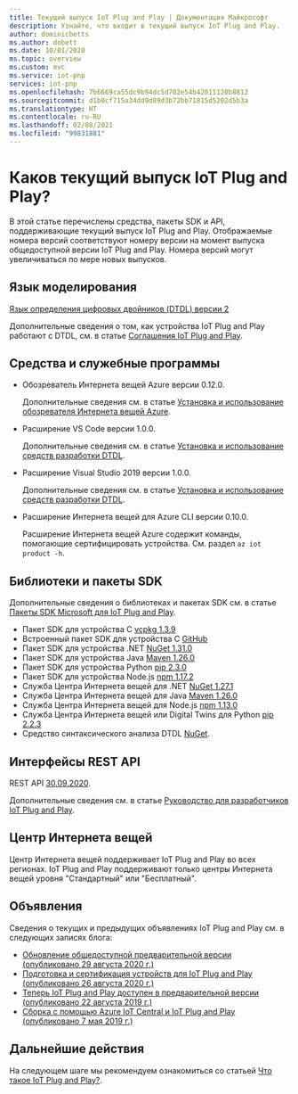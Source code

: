 ```yaml
---
title: Текущий выпуск IoT Plug and Play | Документация Майкрософт
description: Узнайте, что входит в текущий выпуск IoT Plug and Play.
author: dominicbetts
ms.author: dobett
ms.date: 10/01/2020
ms.topic: overview
ms.custom: mvc
ms.service: iot-pnp
services: iot-pnp
ms.openlocfilehash: 7b6669ca55dc9b94dc5d702e54b42011120b8812
ms.sourcegitcommit: d1b0cf715a34dd9d89d3b72bb71815d5202d5b3a
ms.translationtype: HT
ms.contentlocale: ru-RU
ms.lasthandoff: 02/08/2021
ms.locfileid: "99831881"
---
```

# <a name="what-is-in-the-current-iot-plug-and-play-release"></a>Каков текущий выпуск IoT Plug and Play?

В этой статье перечислены средства, пакеты SDK и API, поддерживающие текущий выпуск IoT Plug and Play. Отображаемые номера версий соответствуют номеру версии на момент выпуска общедоступной версии IoT Plug and Play. Номера версий могут увеличиваться по мере новых выпусков.

## <a name="modeling-language"></a>Язык моделирования

[Язык определения цифровых двойников (DTDL) версии 2](https://github.com/Azure/opendigitaltwins-dtdl)

Дополнительные сведения о том, как устройства IoT Plug and Play работают с DTDL, см. в статье [Соглашения IoT Plug and Play](concepts-convention.md).

## <a name="tools-and-utilities"></a>Средства и служебные программы

- Обозреватель Интернета вещей Azure версии 0.12.0.

    Дополнительные сведения см. в статье [Установка и использование обозревателя Интернета вещей Azure](howto-use-iot-explorer.md).

- Расширение VS Code версии 1.0.0.

    Дополнительные сведения см. в статье [Установка и использование средств разработки DTDL](howto-use-dtdl-authoring-tools.md).

- Расширение Visual Studio 2019 версии 1.0.0.

    Дополнительные сведения см. в статье [Установка и использование средств разработки DTDL](howto-use-dtdl-authoring-tools.md).

- Расширение Интернета вещей для Azure CLI версии 0.10.0.

    Расширение Интернета вещей Azure содержит команды, помогающие сертифицировать устройства. См. раздел `az iot product -h`.

## <a name="libraries-and-sdks"></a>Библиотеки и пакеты SDK

Дополнительные сведения о библиотеках и пакетах SDK см. в статье [Пакеты SDK Microsoft для IoT Plug and Play](libraries-sdks.md).

- Пакет SDK для устройства C [vcpkg 1.3.9](https://github.com/Azure/azure-iot-sdk-c/blob/master/doc/setting_up_vcpkg.md)
- Встроенный пакет SDK для устройства C [GitHub](https://github.com/Azure/azure-sdk-for-c/)
- Пакет SDK для устройства .NET [NuGet 1.31.0](https://www.nuget.org/packages/Microsoft.Azure.Devices.Client)
- Пакет SDK для устройства Java [Maven 1.26.0](https://mvnrepository.com/artifact/com.microsoft.azure.sdk.iot/iot-device-client)
- Пакет SDK для устройства Python [pip 2.3.0](https://pypi.org/project/azure-iot-device/)
- Пакет SDK для устройства Node.js [npm 1.17.2](https://www.npmjs.com/package/azure-iot-device)
- Служба Центра Интернета вещей для .NET [NuGet 1.27.1](https://www.nuget.org/packages/Microsoft.Azure.Devices )
- Служба Центра Интернета вещей для Java [Maven 1.26.0](https://mvnrepository.com/artifact/com.microsoft.azure.sdk.iot/iot-service-client/1.26.0)
- Служба Центра Интернета вещей для Node.js [npm 1.13.0](https://www.npmjs.com/package/azure-iothub)
- Служба Центра Интернета вещей или Digital Twins для Python [pip 2.2.3](https://pypi.org/project/azure-iot-hub)
- Средство синтаксического анализа DTDL [NuGet](https://www.nuget.org/packages/Microsoft.Azure.DigitalTwins.Parser).

## <a name="rest-apis"></a>Интерфейсы REST API

REST API [30.09.2020](/rest/api/iothub).

Дополнительные сведения см. в статье [Руководство для разработчиков IoT Plug and Play](concepts-developer-guide-service.md).

## <a name="iot-hub"></a>Центр Интернета вещей

Центр Интернета вещей поддерживает IoT Plug and Play во всех регионах. IoT Plug and Play поддерживают только центры Интернета вещей уровня "Стандартный" или "Бесплатный".

## <a name="announcements"></a>Объявления

Сведения о текущих и предыдущих объявлениях IoT Plug and Play см. в следующих записях блога:

- [Обновление общедоступной предварительной версии (опубликовано 29 августа 2020 г.)](https://techcommunity.microsoft.com/t5/internet-of-things/add-quot-plug-and-play-quot-to-your-iot-solutions/ba-p/1548531)
- [Подготовка и сертификация устройств для IoT Plug and Play (опубликовано 26 августа 2020 г.)](https://azure.microsoft.com/blog/prepare-and-certify-your-devices-for-iot-plug-and-play/)
- [Теперь IoT Plug and Play доступен в предварительной версии (опубликовано 22 августа 2019 г.)](https://azure.microsoft.com/blog/iot-plug-and-play-is-now-available-in-preview/)
- [Сборка с помощью Azure IoT Central и IoT Plug and Play (опубликовано 7 мая 2019 г.)](https://azure.microsoft.com/blog/build-with-azure-iot-central-and-iot-plug-and-play/)

## <a name="next-steps"></a>Дальнейшие действия

На следующем шаге мы рекомендуем ознакомиться со статьей [Что такое IoT Plug and Play?](overview-iot-plug-and-play.md).
